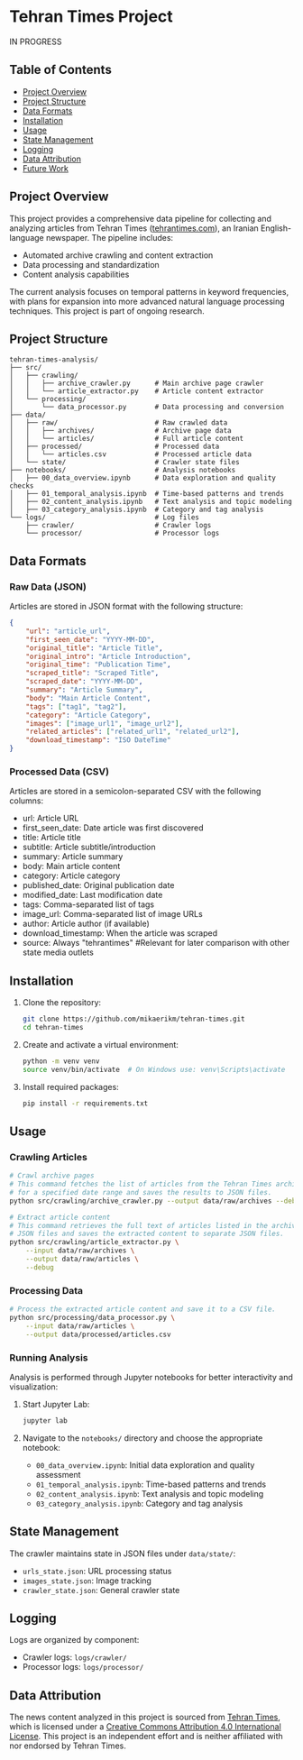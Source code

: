 # Tehran Times Project

IN PROGRESS

## Table of Contents

*   [Project Overview](#project-overview)
*   [Project Structure](#project-structure)
*   [Data Formats](#data-formats)
*   [Installation](#installation)
*   [Usage](#usage)
*   [State Management](#state-management)
*   [Logging](#logging)
*   [Data Attribution](#data-attribution)
*   [Future Work](#future-work)

## Project Overview

This project provides a comprehensive data pipeline for collecting and analyzing articles from Tehran Times ([tehrantimes.com](https://tehrantimes.com)), an Iranian English-language newspaper. The pipeline includes:

*   Automated archive crawling and content extraction
*   Data processing and standardization
*   Content analysis capabilities

The current analysis focuses on temporal patterns in keyword frequencies, with plans for expansion into more advanced natural language processing techniques. This project is part of ongoing research.

## Project Structure

```
tehran-times-analysis/
├── src/
│   ├── crawling/
│   │   ├── archive_crawler.py      # Main archive page crawler
│   │   └── article_extractor.py    # Article content extractor
│   └── processing/
│       └── data_processor.py       # Data processing and conversion
├── data/
│   ├── raw/                        # Raw crawled data
│   │   ├── archives/               # Archive page data
│   │   └── articles/               # Full article content
│   ├── processed/                  # Processed data
│   │   └── articles.csv            # Processed article data
│   └── state/                      # Crawler state files
├── notebooks/                      # Analysis notebooks
│   ├── 00_data_overview.ipynb      # Data exploration and quality checks
│   ├── 01_temporal_analysis.ipynb  # Time-based patterns and trends
│   ├── 02_content_analysis.ipynb   # Text analysis and topic modeling
│   ├── 03_category_analysis.ipynb  # Category and tag analysis
└── logs/                           # Log files
    ├── crawler/                    # Crawler logs
    └── processor/                  # Processor logs
```

## Data Formats

### Raw Data (JSON)

Articles are stored in JSON format with the following structure:

```json
{
    "url": "article_url",
    "first_seen_date": "YYYY-MM-DD",
    "original_title": "Article Title",
    "original_intro": "Article Introduction",
    "original_time": "Publication Time",
    "scraped_title": "Scraped Title",
    "scraped_date": "YYYY-MM-DD",
    "summary": "Article Summary",
    "body": "Main Article Content",
    "tags": ["tag1", "tag2"],
    "category": "Article Category",
    "images": ["image_url1", "image_url2"],
    "related_articles": ["related_url1", "related_url2"],
    "download_timestamp": "ISO DateTime"
}
```

### Processed Data (CSV)

Articles are stored in a semicolon-separated CSV with the following columns:

*   url: Article URL
*   first_seen_date: Date article was first discovered
*   title: Article title
*   subtitle: Article subtitle/introduction
*   summary: Article summary
*   body: Main article content
*   category: Article category
*   published_date: Original publication date
*   modified_date: Last modification date
*   tags: Comma-separated list of tags
*   image_url: Comma-separated list of image URLs
*   author: Article author (if available)
*   download_timestamp: When the article was scraped
*   source: Always "tehrantimes" #Relevant for later comparison with other state media outlets

## Installation

1.  Clone the repository:

    ```bash
    git clone https://github.com/mikaerikm/tehran-times.git
    cd tehran-times
    ```

2.  Create and activate a virtual environment:

    ```bash
    python -m venv venv
    source venv/bin/activate  # On Windows use: venv\Scripts\activate
    ```

3.  Install required packages:

    ```bash
    pip install -r requirements.txt
    ```

## Usage

### Crawling Articles

```bash
# Crawl archive pages
# This command fetches the list of articles from the Tehran Times archive
# for a specified date range and saves the results to JSON files.
python src/crawling/archive_crawler.py --output data/raw/archives --debug

# Extract article content
# This command retrieves the full text of articles listed in the archive
# JSON files and saves the extracted content to separate JSON files.
python src/crawling/article_extractor.py \
    --input data/raw/archives \
    --output data/raw/articles \
    --debug
```

### Processing Data

```bash
# Process the extracted article content and save it to a CSV file.
python src/processing/data_processor.py \
    --input data/raw/articles \
    --output data/processed/articles.csv
```

### Running Analysis

Analysis is performed through Jupyter notebooks for better interactivity and visualization:

1.  Start Jupyter Lab:

    ```bash
    jupyter lab
    ```

2.  Navigate to the `notebooks/` directory and choose the appropriate notebook:
    *   `00_data_overview.ipynb`: Initial data exploration and quality assessment
    *   `01_temporal_analysis.ipynb`: Time-based patterns and trends
    *   `02_content_analysis.ipynb`: Text analysis and topic modeling
    *   `03_category_analysis.ipynb`: Category and tag analysis

## State Management

The crawler maintains state in JSON files under `data/state/`:

*   `urls_state.json`: URL processing status
*   `images_state.json`: Image tracking
*   `crawler_state.json`: General crawler state

## Logging

Logs are organized by component:

*   Crawler logs: `logs/crawler/`
*   Processor logs: `logs/processor/`

## Data Attribution

The news content analyzed in this project is sourced from [Tehran Times](https://www.tehrantimes.com/), which is licensed under a [Creative Commons Attribution 4.0 International License](https://creativecommons.org/licenses/by/4.0/). This project is an independent effort and is neither affiliated with nor endorsed by Tehran Times.
